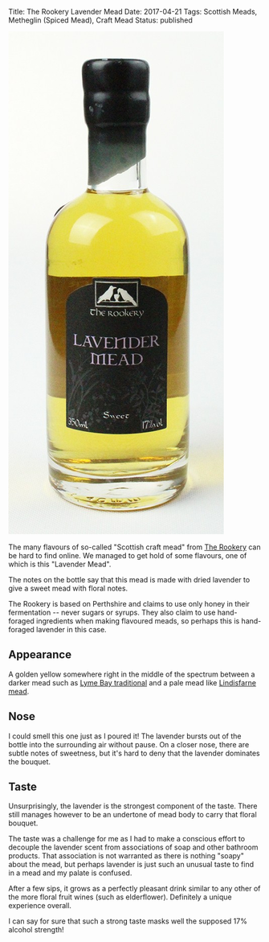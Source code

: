 Title: The Rookery Lavender Mead
Date: 2017-04-21
Tags: Scottish Meads, Metheglin (Spiced Mead), Craft Mead
Status: published

![Picture of Rookery Lavender Mead](/images/rookery-lavender-mead.jpg)

The many flavours of so-called "Scottish craft mead" from
[The Rookery](/the-rookery/) can be hard to find online. We managed to get hold
of some flavours, one of which is this "Lavender Mead".

The notes on the bottle say that this mead is made with dried lavender to give
a sweet mead with floral notes.

<!-- PELICAN_END_SUMMARY -->

The Rookery is based on Perthshire and claims to use only honey in their
fermentation -- never sugars or syrups. They also claim to use hand-foraged
ingredients when making flavoured meads, so perhaps this is hand-foraged
lavender in this case.

## Appearance

A golden yellow somewhere right in the middle of the spectrum between a darker
mead such as [Lyme Bay traditional](/lyme-bay-traditional/) and a pale mead
like [Lindisfarne mead](/lindisfarne/).

## Nose

I could smell this one just as I poured it! The lavender bursts out of the
bottle into the surrounding air without pause. On a closer nose, there are
subtle notes of sweetness, but it's hard to deny that the lavender
dominates the bouquet.

## Taste

Unsurprisingly, the lavender is the strongest component of the taste. There
still manages however to be an undertone of mead body to carry that floral
bouquet.

The taste was a challenge for me as I had to make a conscious effort to decouple
the lavender scent from associations of soap and other bathroom products. That
association is not warranted as there is nothing "soapy" about the mead, but
perhaps lavender is just such an unusual taste to find in a mead and my palate
is confused.

After a few sips, it grows as a perfectly pleasant drink similar to any other
of the more floral fruit wines (such as elderflower). Definitely a unique
experience overall.

I can say for sure that such a strong taste masks well the supposed 17%
alcohol strength!
